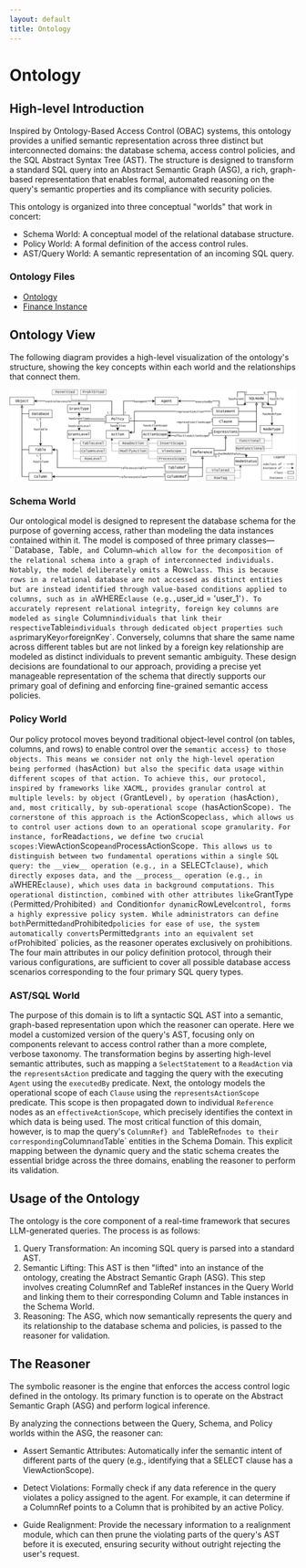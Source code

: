 ```yaml
---
layout: default
title: Ontology
---
```


# Ontology

## High-level Introduction 

Inspired by Ontology-Based Access Control (OBAC) systems, this ontology provides a unified semantic representation across three distinct but interconnected domains: the database schema, access control policies, and the SQL Abstract Syntax Tree (AST). The structure is designed to transform a standard SQL query into an Abstract Semantic Graph (ASG), a rich, graph-based representation that enables formal, automated reasoning on the query's semantic properties and its compliance with security policies.

This ontology is organized into three conceptual "worlds" that work in concert:
- Schema World: A conceptual model of the relational database structure.
- Policy World: A formal definition of the access control rules.
- AST/Query World: A semantic representation of an incoming SQL query.

### Ontology Files 
- [Ontology](./ARGOS.rdf)
- [Finance Instance](./financial_instances.rdf)

## Ontology View 
The following diagram provides a high-level visualization of the ontology's structure, showing the key concepts within each world and the relationships that connect them.

![ontology](./statics/extended_ontology_overview.png)

### Schema World 
Our ontological model is designed to represent the database schema for the purpose of governing access, rather than modeling the data instances contained within it. The model is composed of three primary classes—``Database`, `Table`, and `Column`—which allow for the decomposition of the relational schema into a graph of interconnected individuals. Notably, the model deliberately omits a `Row` class. This is because rows in a relational database are not accessed as distinct entities but are instead identified through value-based conditions applied to columns, such as in a `WHERE` clause (e.g., `user\_id = 'user\_1'`). To accurately represent relational integrity, foreign key columns are modeled as single `Column` individuals that link their respective `Table` individuals through dedicated object properties such as `primaryKey` or `foreignKey`. Conversely, columns that share the same name across different tables but are not linked by a foreign key relationship are modeled as distinct individuals to prevent semantic ambiguity. These design decisions are foundational to our approach, providing a precise yet manageable representation of the schema that directly supports our primary goal of defining and enforcing fine-grained semantic access policies.

### Policy World 
Our policy protocol moves beyond traditional object-level control (on tables, columns, and rows) to enable control over the `semantic access} to those objects. This means we consider not only the high-level operation being performed (`hasAction`) but also the specific data usage within different scopes of that action. To achieve this, our protocol, inspired by frameworks like XACML, provides granular control at multiple levels: by object (`GrantLevel`), by operation (`hasAction`), and, most critically, by sub-operational scope (`hasActionScope`). The cornerstone of this approach is the `ActionScope` class, which allows us to control user actions down to an operational scope granularity. For instance, for `Read` actions, we define two crucial scopes: `ViewActionScope` and `ProcessActionScope`. This allows us to distinguish between two fundamental operations within a single SQL query: the __view__ operation (e.g., in a `SELECT` clause), which directly exposes data, and the __process__ operation (e.g., in a `WHERE` clause), which uses data in background computations. This operational distinction, combined with other attributes like `GrantType` (`Permitted`/`Prohibited`) and `Condition` for dynamic `RowLevel` control, forms a highly expressive policy system. While administrators can define both `Permitted` and `Prohibited` policies for ease of use, the system automatically converts `Permitted` grants into an equivalent set of `Prohibited` policies, as the reasoner operates exclusively on prohibitions. The four main attributes in our policy definition protocol, through their various configurations, are sufficient to cover all possible database access scenarios corresponding to the four primary SQL query types.

### AST/SQL World
The purpose of this domain is to lift a syntactic SQL AST into a semantic, graph-based representation upon which the reasoner can operate. Here we model a customized version of the query's AST, focusing only on components relevant to access control rather than a more complete, verbose taxonomy. The transformation begins by asserting high-level semantic attributes, such as mapping a `SelectStatement` to a `ReadAction` via the `representsAction` predicate and tagging the query with the executing `Agent` using the `executedBy` predicate. Next, the ontology models the operational scope of each `Clause` using the `representsActionScope` predicate. This scope is then propagated down to individual `Reference` nodes as an `effectiveActionScope`, which precisely identifies the context in which data is being used. The most critical function of this domain, however, is to map the query's `ColumnRef} and `TableRef` nodes to their corresponding `Column` and `Table` entities in the Schema Domain. This explicit mapping between the dynamic query and the static schema creates the essential bridge across the three domains, enabling the reasoner to perform its validation.

## Usage of the Ontology
The ontology is the core component of a real-time framework that secures LLM-generated queries. The process is as follows:

1. Query Transformation: An incoming SQL query is parsed into a standard AST.
2. Semantic Lifting: This AST is then "lifted" into an instance of the ontology, creating the Abstract Semantic Graph (ASG). This step involves creating ColumnRef and TableRef instances in the Query World and linking them to their corresponding Column and Table instances in the Schema World.
3. Reasoning: The ASG, which now semantically represents the query and its relationship to the database schema and policies, is passed to the reasoner for validation.

## The Reasoner
The symbolic reasoner is the engine that enforces the access control logic defined in the ontology. Its primary function is to operate on the Abstract Semantic Graph (ASG) and perform logical inference.

By analyzing the connections between the Query, Schema, and Policy worlds within the ASG, the reasoner can:

- Assert Semantic Attributes: Automatically infer the semantic intent of different parts of the query (e.g., identifying that a SELECT clause has a ViewActionScope).

- Detect Violations: Formally check if any data reference in the query violates a policy assigned to the agent. For example, it can determine if a ColumnRef points to a Column that is prohibited by an active Policy.

- Guide Realignment: Provide the necessary information to a realignment module, which can then prune the violating parts of the query's AST before it is executed, ensuring security without outright rejecting the user's request.